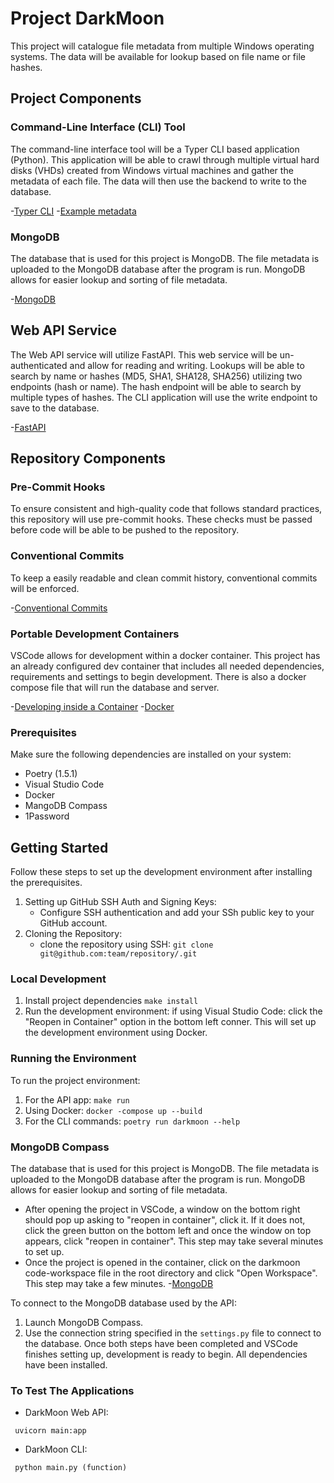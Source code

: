# Project DarkMoon

This project will catalogue file metadata from multiple Windows operating systems. The data will be available for lookup based on file name or file hashes.

## Project Components

### Command-Line Interface (CLI) Tool

The command-line interface tool will be a Typer CLI based application (Python). This application will be able to crawl through multiple virtual hard disks (VHDs) created from Windows virtual machines and gather the metadata of each file. The data will then use the backend to write to the database.

-[Typer CLI](https://typer.tiangolo.com) -[Example metadata](https://www.virustotal.com/gui/file/79bd6ba26c844639a596241f6a92fb453409738998ca60b79718534f3b0f9e65/details)

### MongoDB
The database that is used for this project is MongoDB. The file metadata is uploaded to the MongoDB database after the program is run. MongoDB allows for easier lookup and sorting of file metadata.

-[MongoDB](https://www.mongodb.com)

## Web API Service

The Web API service will utilize FastAPI. This web service will be un-authenticated and allow for reading and writing. Lookups will be able to search by name or hashes (MD5, SHA1, SHA128, SHA256) utilizing two endpoints (hash or name). The hash endpoint will be able to search by multiple types of hashes. The CLI application will use the write endpoint to save to the database.

-[FastAPI](https://fastapi.tiangolo.com)

## Repository Components

### Pre-Commit Hooks

To ensure consistent and high-quality code that follows standard practices, this repository will use pre-commit hooks. These checks must be passed before code will be able to be pushed to the repository.

### Conventional Commits

To keep a easily readable and clean commit history, conventional commits will be enforced.

-[Conventional Commits](https://www.conventionalcommits.org/en/v1.0.0/)

### Portable Development Containers

VSCode allows for development within a docker container. This project has an already configured dev container that includes all needed dependencies, requirements and settings to begin development. There is also a docker compose file that will run the database and server.

-[Developing inside a Container](https://code.visualstudio.com/docs/remote/containers) -[Docker](https://www.docker.com/)


### Prerequisites

Make sure the following dependencies are installed on your system:
- Poetry (1.5.1)
- Visual Studio Code
- Docker
- MangoDB Compass
- 1Password

## Getting Started

Follow these steps to set up the development environment after installing the prerequisites.
1. Setting up GitHub SSH Auth and Signing Keys:
    - Configure SSH authentication and add your SSh public key to your GitHub account.
2. Cloning the Repository:
    - clone the repository using SSH:
        `git clone git@github.com:team/repository/.git`

### Local Development

1. Install project dependencies
    `make install`
2. Run the development environment:
    if using Visual Studio Code: click the "Reopen in Container" option in the bottom left conner. This will set up the development environment using Docker.

### Running the Environment

To run the project environment:
1. For the API app:
    `make run`
2. Using Docker:
    `docker -compose up --build`
3. For the CLI commands:
    `poetry run darkmoon --help`

### MongoDB Compass

The database that is used for this project is MongoDB. The file metadata is uploaded to the MongoDB database after the program is run. MongoDB allows for easier lookup and sorting of file metadata.

- After opening the project in VSCode, a window on the bottom right should pop up asking to "reopen in container", click it. If it does not, click the green button on the bottom left and once the window on top appears, click "reopen in container". This step may take several minutes to set up.
- Once the project is opened in the container, click on the darkmoon code-workspace file in the root directory and click "Open Workspace". This step may take a few minutes.
-[MongoDB](https://www.mongodb.com)

To connect to the MongoDB database used by the API:
1. Launch MongoDB Compass.
2. Use the connection string specified in the `settings.py` file to connect to the database.
Once both steps have been completed and VSCode finishes setting up, development is ready to begin. All dependencies have been installed.

### To Test The Applications

- DarkMoon Web API:

```text
 uvicorn main:app
```

- DarkMoon CLI:

```text
 python main.py (function)
```
